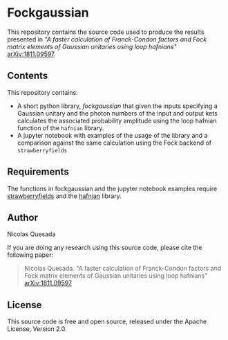 

#  Fockgaussian

This repository contains the source code used to produce the results presented in *"A faster calculation of  Franck-Condon factors and Fock matrix elements of Gaussian unitaries using loop hafnians"* [arXiv:1811.09597](https://arxiv.org/abs/1811.09597).

## Contents

This repository contains:

* A short python library, *fockgaussian* that given the inputs specifying a Gaussian unitary and the photon numbers of the input and output kets calculates the associated probability amplitude using the loop hafnian function of the `hafnian` library.
* A jupyter notebook with examples of the usage of the library and a comparison against the same calculation using the Fock backend of `strawberryfields`

## Requirements

The functions in fockgaussian and the jupyter notebook examples require [strawberryfields](https://github.com/XanaduAI/strawberryfields) and the [hafnian](https://github.com/XanaduAI/hafnian) library.

## Author

Nicolas Quesada

If you are doing any research using this source code, please cite the following paper:

> Nicolas Quesada.  "A faster calculation of  Franck-Condon factors and Fock matrix elements of Gaussian unitaries using loop hafnians" [arXiv:1811.09597](https://arxiv.org/abs/1811.09597)

## License

This source code is free and open source, released under the Apache License, Version 2.0.
